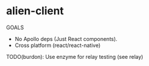 # alien-client

GOALS

- No Apollo deps (Just React components).
- Cross platform (react/react-native)

TODO(burdon): Use enzyme for relay testing (see relay)
